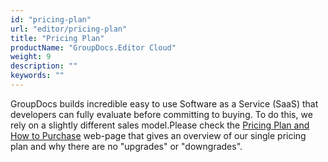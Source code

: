 ```yaml
---
id: "pricing-plan"
url: "editor/pricing-plan"
title: "Pricing Plan"
productName: "GroupDocs.Editor Cloud"
weight: 9
description: ""
keywords: ""
---
```


GroupDocs builds incredible easy to use Software as a Service (SaaS) that developers can fully evaluate before committing to buying. To do this, we rely on a slightly different sales model.Please check the [Pricing Plan and How to Purchase](https://purchase.groupdocs.cloud/buy) web-page that gives an overview of our single pricing plan and why there are no "upgrades" or "downgrades".
